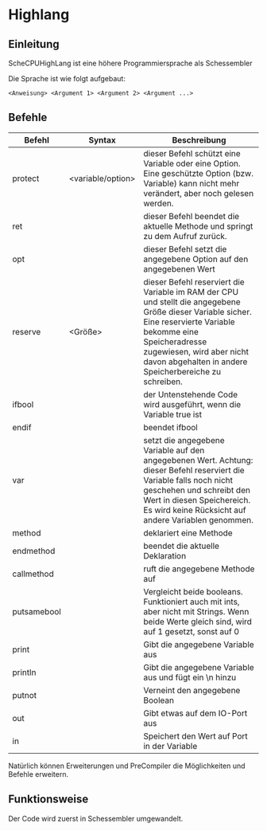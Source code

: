 # Highlang
## Einleitung
ScheCPUHighLang ist eine höhere Programmiersprache als Schessembler

Die Sprache ist wie folgt aufgebaut:

`<Anweisung> <Argument 1> <Argument 2> <Argument ...>`

## Befehle

| Befehl      | Syntax                   | Beschreibung                                                                                                                                                                                                                                              |
|-------------|--------------------------|-----------------------------------------------------------------------------------------------------------------------------------------------------------------------------------------------------------------------------------------------------------|
| protect     | <variable/option> <ID>   | dieser Befehl schützt eine Variable oder eine Option. Eine geschützte Option (bzw. Variable) kann nicht mehr verändert, aber noch gelesen werden.                                                                                                         |
| ret         |                          | dieser Befehl beendet die aktuelle Methode und springt zu dem Aufruf zurück.                                                                                                                                                                              |
| opt         | <Option> <Wert>          | dieser Befehl setzt die angegebene Option auf den angegebenen Wert                                                                                                                                                                                        |
| reserve     | <Variable> <Größe>       | dieser Befehl reserviert die Variable im RAM der CPU und stellt die angegebene Größe dieser Variable sicher. Eine reservierte Variable bekomme eine Speicheradresse zugewiesen, wird aber nicht davon abgehalten in andere Speicherbereiche zu schreiben. |
| ifbool      | <Variable>               | der Untenstehende Code wird ausgeführt, wenn die Variable true ist                                                                                                                                                                                        |
| endif       |                          | beendet ifbool                                                                                                                                                                                                                                            |
| var         | <Variable> <Wert>        | setzt die angegebene Variable auf den angegebenen Wert. Achtung: dieser Befehl reserviert die Variable falls noch nicht geschehen und schreibt den Wert in diesen Speichereich. Es wird keine Rücksicht auf andere Variablen genommen.                    |
| method      | <Name>                   | deklariert eine Methode                                                                                                                                                                                                                                   |
| endmethod   |                          | beendet die aktuelle Deklaration                                                                                                                                                                                                                          |
| callmethod  | <Methode>                | ruft die angegebene Methode auf                                                                                                                                                                                                                           |
| putsamebool | <Target> <Bool1> <Bool2> | Vergleicht beide booleans. Funktioniert auch mit ints, aber nicht mit Strings. Wenn beide Werte gleich sind, wird <target> auf 1 gesetzt, sonst auf 0                                                                                                     |
| print       | <Variable>               | Gibt die angegebene Variable aus                                                                                                                                                                                                                          |
| println     | <Variable>               | Gibt die angegebene Variable aus und fügt ein \n hinzu                                                                                                                                                                                                    |
| putnot      | <Variable>               | Verneint den angegebene Boolean                                                                                                                                                                                                                           |
| out         | <Variable> <Port>        | Gibt etwas auf dem IO-Port aus                                                                                                                                                                                                                            |
| in          | <Variable> <Port>        | Speichert den Wert auf Port in der Variable                                                                                                                                                                                                               |

Natürlich können Erweiterungen und PreCompiler die Möglichkeiten und Befehle erweitern.

## Funktionsweise
Der Code wird zuerst in Schessembler umgewandelt.

